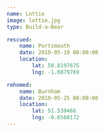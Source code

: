 ```yaml
---
name: Lottie
image: lottie.jpg
type: Build-a-Bear

rescued:
    name: Portsmouth
    date: 2019-05-19 00:00:00
    location:
        lat: 50.8197675
        lng: -1.0879769

rehomed:
    name: Burnham
    date: 2019-05-25 00:00:00
    location:
        lat: 51.539466
        lng: -0.6560172
---
```

